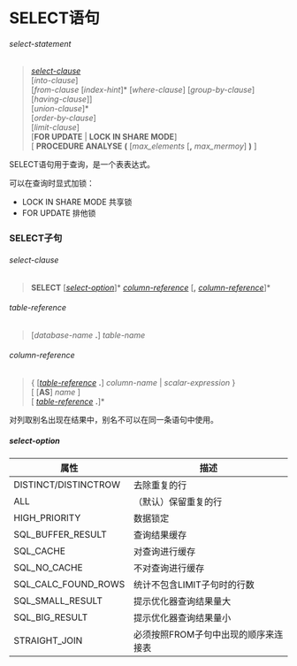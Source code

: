 # SELECT语句

###### select-statement
> *[select-clause](#select-clause)*  
[*into-clause*]  
[*from-clause* [*index-hint*]\* [*where-clause*] [*group-by-clause*] [*having-clause*]]  
[*union-clause*]\*  
[*order-by-clause*]  
[*limit-clause*]  
[**FOR UPDATE** | **LOCK IN SHARE MODE**]  
[ **PROCEDURE ANALYSE** **(** [*max_elements* [**,** *max_mermoy*] **)** ]  

SELECT语句用于查询，是一个表表达式。

可以在查询时显式加锁：
- LOCK IN SHARE MODE	共享锁
- FOR UPDATE	排他锁

### SELECT子句
###### select-clause
> **SELECT** [*[select-option](#select-option)*]\* *[column-reference](#column-reference)* [**,** *[column-reference](#column-reference)*]\*  

###### table-reference  
> [*database-name* **.**] *table-name*

###### column-reference
> { [*[table-reference](#table-reference)* **.**] *column-name* | *scalar-expression* }   
[ [**AS**] *name* ]  
[ *[table-reference](#table-reference)* **.**]\*

对列取别名出现在结果中，别名不可以在同一条语句中使用。

##### select-option

| 属性 | 描述 |
|---|---|
| DISTINCT/DISTINCTROW | 去除重复的行 |
| ALL | （默认）保留重复的行 |
| HIGH_PRIORITY | 数据锁定 |
| SQL_BUFFER_RESULT | 查询结果缓存 |
| SQL_CACHE | 对查询进行缓存 |
| SQL_NO_CACHE | 不对查询进行缓存 |
| SQL_CALC_FOUND_ROWS | 统计不包含LIMIT子句时的行数 |
| SQL_SMALL_RESULT | 提示优化器查询结果量大 |
| SQL_BIG_RESULT | 提示优化器查询结果量小 |
| STRAIGHT_JOIN | 必须按照FROM子句中出现的顺序来连接表 |